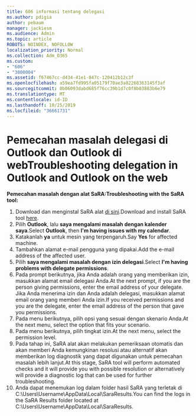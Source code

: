 ```yaml
---
title: 606 informasi tentang delegasi
ms.author: pdigia
author: pebaum
manager: jackiesm
ms.audience: Admin
ms.topic: article
ROBOTS: NOINDEX, NOFOLLOW
localization_priority: Normal
ms.collection: Adm_O365
ms.custom:
- "606"
- "3800004"
ms.assetid: f67467cc-d434-41e1-847c-120412b12c3f
ms.openlocfilehash: a59ea7fd995fa05179f70ae3a82268363145f3af
ms.sourcegitcommit: 0b06093dabd685f76cc39b1d7c0f8b03883b6e79
ms.translationtype: MT
ms.contentlocale: id-ID
ms.lasthandoff: 10/25/2019
ms.locfileid: "36661731"
---
```

# <a name="troubleshooting-delegation-in-outlook-and-outlook-on-the-web"></a><span data-ttu-id="af800-102">Pemecahan masalah delegasi di Outlook dan Outlook di web</span><span class="sxs-lookup"><span data-stu-id="af800-102">Troubleshooting delegation in Outlook and Outlook on the web</span></span>

<span data-ttu-id="af800-103">**Pemecahan masalah dengan alat SaRA:**</span><span class="sxs-lookup"><span data-stu-id="af800-103">**Troubleshooting with the SaRA tool:**</span></span>

1. <span data-ttu-id="af800-104">Download dan menginstal SaRA alat [di sini](https://aka.ms/SaRA-SkypeForBusinessSignIn).</span><span class="sxs-lookup"><span data-stu-id="af800-104">Download and install SaRA tool [here](https://aka.ms/SaRA-SkypeForBusinessSignIn).</span></span>
1. <span data-ttu-id="af800-105">Pilih **Outlook**, lalu **saya mengalami masalah dengan kalender saya**.</span><span class="sxs-lookup"><span data-stu-id="af800-105">Select **Outlook**, then **I'm having issues with my calendar**.</span></span>
1. <span data-ttu-id="af800-106">Katakanlah **ya** untuk mesin yang terpengaruh.</span><span class="sxs-lookup"><span data-stu-id="af800-106">Say **Yes** for affected machine.</span></span>
1. <span data-ttu-id="af800-107">Tambahkan alamat e-mail pengguna yang dipakai.</span><span class="sxs-lookup"><span data-stu-id="af800-107">Add the e-mail address of the affected user.</span></span>
1. <span data-ttu-id="af800-108">Pilih **saya mengalami masalah dengan izin delegasi**.</span><span class="sxs-lookup"><span data-stu-id="af800-108">Select **I'm having problems with delegate permissions**.</span></span>
1. <span data-ttu-id="af800-109">Pada prompt berikutnya, jika Anda adalah orang yang memberikan izin, masukkan alamat email delegasi Anda.</span><span class="sxs-lookup"><span data-stu-id="af800-109">At the next prompt, if you are the person giving permissions, enter the email address of your delegate.</span></span> <span data-ttu-id="af800-110">Jika Anda menerima izin dan Anda adalah delegasi, masukkan alamat email orang yang memberi Anda izin.</span><span class="sxs-lookup"><span data-stu-id="af800-110">If you received permissions and you are the delegate, enter the email address of the person that gave you permissions.</span></span>
1. <span data-ttu-id="af800-111">Pada menu berikutnya, pilih opsi yang sesuai dengan skenario Anda.</span><span class="sxs-lookup"><span data-stu-id="af800-111">At the next menu, select the option that fits your scenario.</span></span>
1. <span data-ttu-id="af800-112">Pada menu berikutnya, pilih tingkat izin.</span><span class="sxs-lookup"><span data-stu-id="af800-112">At the next menu, select the permission level.</span></span>
1. <span data-ttu-id="af800-113">Pada tahap ini, SaRA alat akan melakukan pemeriksaan otomatis dan akan memberi Anda kemungkinan resolusi atau alternatif akan memberikan log diagnostik yang dapat digunakan untuk pemecahan masalah lebih lanjut.</span><span class="sxs-lookup"><span data-stu-id="af800-113">At this stage, SaRA tool will perform automated checks and it will provide you with possible resolution or alternatively will provide a diagnostic log that can be used for further troubleshooting.</span></span>
1. <span data-ttu-id="af800-114">Anda dapat menemukan log dalam folder hasil SaRA yang terletak di C:\Users\Username\AppData\Local\SaraResults.</span><span class="sxs-lookup"><span data-stu-id="af800-114">You can find the logs in the SaRA Results folder located at C:\Users\Username\AppData\Local\SaraResults.</span></span>
